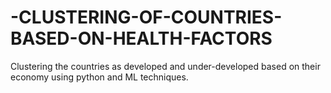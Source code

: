 # -CLUSTERING-OF-COUNTRIES-BASED-ON-HEALTH-FACTORS
Clustering the countries as developed and under-developed based on their economy using python and ML techniques.
